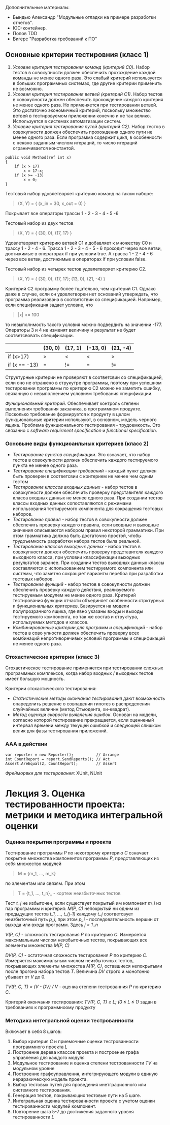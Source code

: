 Дополнительные материалы:
-   Бындью Александр "Модульные отладки на примере разработки отчетов".
-   IOC-контейнер.
-   Попов TDD
-   Вигерс "Разработка требований к ПО"

## Основные критерии тестировния (класс 1)
1.  *Условие критерия тестирования команд (критерий C0)*. Набор тестов в совокупности должен обеспечить прохождение каждой команды не менее одного раза. Это слабый критерий используется в больших программных системах, где другие критерии применить не возможно.
2.  *Условия критерия тестирования ветвей (критерий С1)*. Набор тестов в совокупности должен обеспечить прохождение каждого критерия не менее одного раза. Но применяется при тестировании ветвей. Это достаточно экономичный критерий, поскольку множество ветвей в тестировуемом приложении конечно и не так велико. Используется в системах автоматизации систем.
3.  *Условие критерия тестирования путей (критерий C2)*. Набор тестов в совокупности должен обеспечить прохождения одного пути не менее одного раза. Если программа содержит цикл, в особенности с неявно заданным числом итераций, то число итераций ограничивается константой.

```
public void Method(ref int x)
{
    if (x > 17)
        x = 17-x;
    if (x >= -13)
        x = 0;
}
```

Тестовый набор удовлетворяет критерию команд на таком наборе:

>    (X, Y) = { (x_in = 30, x_out = 0) }

Покрывает все операторы трассы 1 - 2 - 3 - 4 - 5 -6

Тестовый набор из двух тестов

>    (X, Y) = { (30, 0), (17, 17) }

Удовлетворяет критерию ветвей C1 и добавляет к множеству C0 и трассу 1 - 2 - 4 - 6. Трасса 1 - 2 - 3 - 4 - 5 - 6 проходит через все ветви, достижимые в операторах if при условии true. А трасса 1 - 2 - 4 - 6 через все ветви, достижимые в операторах if при условии false.

Тестовый набор из четырех тестов удовлетворяет критерию C2.

>   (X, Y) = { (30, 0), (17, 17); (13, 0), (21, -4) }

Критерий C2 программу более тщательно, чем критерий C1. Однако даже в случае, если он удовлетворен нет оснований утверждать, что программа реализована в соответствии со спецификацией. Например, если спецификация задает условие, что

> |x| <= 100

то невыполнмость такого условия можно подвердить на значении -177. Операторы 3 и 4 не изменят величину и результат не будет соответсвовать спецификации.

|              |(30, 0) | (17, 1) | (-13, 0) | (21, -4) |
|--------------|--------|---------|----------|----------|
|if (x>17)     | >      | <       | <        | >        |
|if (x == -13) | =      | !=      | =        | !=       |

Структурные критерии не проверяют в соответсвии со спецификацией, если оно не отражено в струкутре программы, поэтому при успешном тестировании программы по критерию C2 можно не заметить ошибку, связанную с невыполнением условием требования спецификации.

*Функциональный критерий*. Обеспечивает контроль степени выполнения требования закзачика, в программном продукте. Посколько требование формируется к продукту в целом функциональные критерии используют, в основном, модель черного ящика. Проблема функционального тестирования - трудоемкость. Это связанно с *software requirment specification* и *functional specification*.

### Основыне виды функциоанльных критериев (класс 2)

-   *Тестирование пунктов спецификации*. Это означает, что набор тестов в совокупности должен обеспечить каждого тестируемого пункта не менее одного раза.
-   *Тестирование спецификации требований* - каждый пункт должен быть проверен в соответсвии с критерием не менее чем одним тестом
-   *Тестирование классов входных данных* - набор тестов в совокупности должен обеспечить проверку представителя каждого класса входных данных не менее одного раза. При создании тестов классы входных данных сопоставляются с режимами использования тестируемого компонента для сокращения тестовых наборов.
-   *Тестирование правил* - набор тестов в совокупности должен обеспечить проверку каждого правила, если входные и выходные значения описываются набором правил некоторой грамматики. При этом грамматика должна быть достаточно простой, чтобы трудоъемкость разработки набора тестов была реальной.
-   *Тестирование классов выходных данных* - набор тестов в совокупности должен обеспечить проверку представителя каждого выходного класса, при условии классификации выходных результатов заранее. При создании тестов выходных данных классы составляются с использованием тестируемого компонента или системы, что заметно сокращает варианты перебоа при разработки тестовых наборов.
-   *Тестирование функций* - набор тестов в совокупности должен обеспечить проверку каждого действия, реализуемого тестируемым модулем не менее одного раза. Критерий тестирования функции отчасти объединяет особенности стрктурных и функциональных критериев. Базируется на модели полупрозрачного ящика, где явно указаны входы и выходы тестируемого компонента, но так же состав и структура, используемых методов и классов.
-   *Комбинированные критерии для программ и спецификаций* - набор тестов в сово упности должен обеспечить проверку всех комбинаций непротиворечивых условий программы и спецификаций не менее одного раза.

### Стохастические критерии (класс 3)

Стохастическое тестирование применяется при тестировании сложных программных комплексов, когда набор входных / выходных тестов имеет большую мощность.

Критерии стохастического тестирования:
-   *Статистические методы окончания тестирования* дают возможность опаределить решение о совпадении гипотез о распределении слуйчайных величин (метод Стъюдента, хи-квадрат).
-   *Метод оценкци скорости выявления ошибок*. Основан на модели, согласно которой тестирование прекращается, если оценненый интервал времени между текущей ошибкой и следующей слишком велик для фазы тестирования приложений.


### ААА в действии
```
var reporter = new Reporter();          // Arrange
int CountReport = report.SendReports(); // Act
Assert.AreEqual(2, CountReport);        // Assert
```

_Фрейморвки для тестирования:_ XUnit, NUnit


# Лекция 3. Оценка тестированности проекта: метрики и методика интегральной оценки

### Оценка покрытия программы и проекта

Тестирование программы _P_ по некоторому критерию _C_ означает покрытие множества компонентов программы _P_, представляющих из себя множество модулей
> M = {m_1, ..., m_k}

по элементам или связям. При этом
> T = {t_1, ..., t_n}_ - кортеж неизбыточных тестов

Тест _t_j_ не избыточен, если существует покрытый им компонент _m_i_ из пар программы и критерия: _M(P, C)_ непокрытый ни одним из предыдущих тестов *t_1, ..., t_(j-1)* каждому _t_j_ соответсвует неизбыточный путь _p_i_, при этом _p_i_ - последовательность вершин от выхода или входа программ. Здесь _j = 1..n_

_V(P, C)_ - сложность тестирования _P_ по критерию  _C_. Измеряется максимальным числом неизбыточных тестов, покрывающих все элементы множества _M(P, C)_

_DV(P, C)_ - остаточная сложность тестирования _P_ по критерию _C_. Измеряется максимальным числом неизбыточных тестов, покрывающих элементы множества _M(P, C)_, оставшиеся непокрытыми после прогона набора тестов _T_. Величина _DV_ строго и монотонно убывает от _V_ до 0.

_TV(P, C, T) = (V - DV) / V_ - оценка степени тестрованния _P_ по критерию _C_.

Критерий окончания тестирования: _TV(P, C, T) ≥ L; (0 ≤ L ≤ 1)_ задан в требованиях к программноому продукту

### Методика интегральной оценки тестрованности

Включает в себя 8 шагов:
1.  Выбор критерия _C_ и приемочные оценки тестрованности программного проекта _L_
2.  Построение дерева классов проекта и построение графа управления для каждого модуля
3.  Модульное тестирование и оценка степени тестрованности _TV_ на модульном уровне
4.  Построение графоуправления, интегрирующего модули в единую иерарахическую модель проекта.
5.  Выбор тестовых путей для проведения инетграционного или системного тестирования.
6.  Генерация тестов, покрывающих тестовые пути на 5 шаге.
7.  Интегральная оценка тестированности проекта с учетом оценки тестированности модулей компонент.
8.  Повторение шага 5-7 до достижения заданного уровня тестированности _L_
